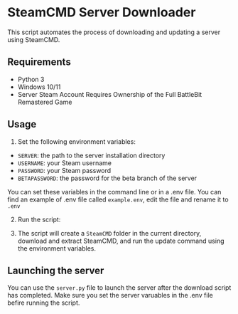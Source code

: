 # SteamCMD Server Downloader

This script automates the process of downloading and updating a server using SteamCMD.

## Requirements
- Python 3
- Windows 10/11
- Server Steam Account Requires Ownership of the Full BattleBit Remastered Game

## Usage

1. Set the following environment variables:
  - `SERVER`: the path to the server installation directory
  - `USERNAME`: your Steam username
  - `PASSWORD`: your Steam password
  - `BETAPASSWORD`: the password for the beta branch of the server
  
  You can set these variables in the command line or in a .env file.
  You can find an example of .env file called `example.env`, edit the file and rename it to `.env`

2. Run the script:

3. The script will create a `SteamCMD` folder in the current directory, download and extract SteamCMD, and run the update command using the environment variables.

## Launching the server

You can use the `server.py` file to launch the server after the download script has completed.
Make sure you set the server varuables  in the .env file befire running the script.

